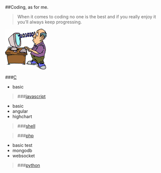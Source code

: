 ##Coding, as for me.

>When it comes to coding no one is the best and if you really enjoy it you’ll always keep progressing.

![coding](./coding.png)

###[C](./c) 

- basic

> ###[javascript](./javascript)

- basic
- angular
- highchart

> ###[shell](./shell)

> ###[php](./php)

- basic test
- mongodb
- websocket

> ###[python](./python)


